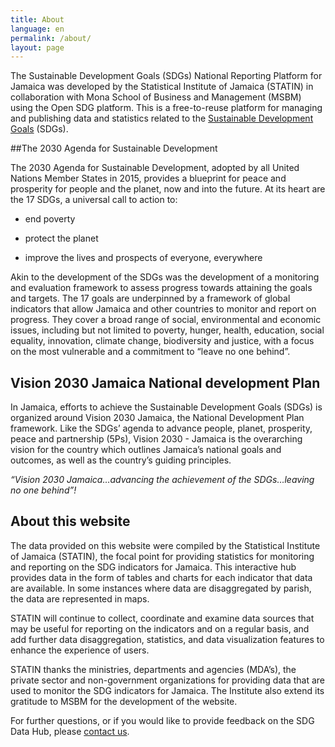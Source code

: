```yaml
---
title: About
language: en
permalink: /about/
layout: page
---
```


The Sustainable Development Goals (SDGs) National Reporting Platform for Jamaica was developed by the Statistical Institute of Jamaica (STATIN) in collaboration with Mona School of Business and Management (MSBM) using the Open SDG platform. This is  a free-to-reuse platform for managing and publishing data and statistics related to the  [Sustainable Development Goals](http://www.un.org/sustainabledevelopment/sustainable-development-goals/) (SDGs).

##The 2030 Agenda for Sustainable Development

The 2030 Agenda for Sustainable Development, adopted by all United Nations Member States in 2015, provides a blueprint for peace and prosperity for people and the planet, now and into the future.  At its heart are the 17 SDGs, a universal call to action to:

  * end poverty
  
  * protect the planet
  
  * improve the lives and prospects of everyone, everywhere

Akin to the development of the SDGs was the development of a monitoring and evaluation framework to assess progress towards attaining the goals and targets. The 17 goals are underpinned by a framework of global indicators that allow Jamaica and other countries to monitor and report on progress. They cover a broad range of social, environmental and economic issues, including but not limited to poverty, hunger, health, education, social equality, innovation, climate change, biodiversity and justice, with a focus on the most vulnerable and a commitment to “leave no one behind”. 

## Vision 2030 Jamaica National development Plan

In Jamaica, efforts to achieve the Sustainable Development Goals (SDGs) is organized around Vision 2030 Jamaica, the National Development Plan framework. Like the SDGs’ agenda to advance people, planet, prosperity, peace and partnership (5Ps), Vision 2030 - Jamaica is the overarching vision for the country which outlines Jamaica’s national goals and outcomes, as well as the country’s guiding principles. 

*“Vision 2030 Jamaica…advancing the achievement of the SDGs…leaving no one behind”!*

## About this website

The data provided on this website were compiled by the Statistical Institute of Jamaica (STATIN), the focal point for providing statistics for monitoring and reporting on the SDG indicators for Jamaica. This interactive hub provides data in the form of tables and charts for each indicator that data are available. In some instances where data are disaggregated by parish, the data are represented in maps. 

STATIN will continue to collect, coordinate and examine data sources that may be useful for reporting on the indicators and on a regular basis, and add further data disaggregation, statistics, and data visualization features to enhance the experience of users.

STATIN thanks the ministries, departments and agencies (MDA’s), the private sector and non-government organizations for providing data that are used to monitor the SDG indicators for Jamaica. The Institute also extend its gratitude to MSBM for the development of the website. 

For further questions, or if you would like to provide feedback on the SDG Data Hub, please [contact us](mailto:info@statinja.gov.jm). 
